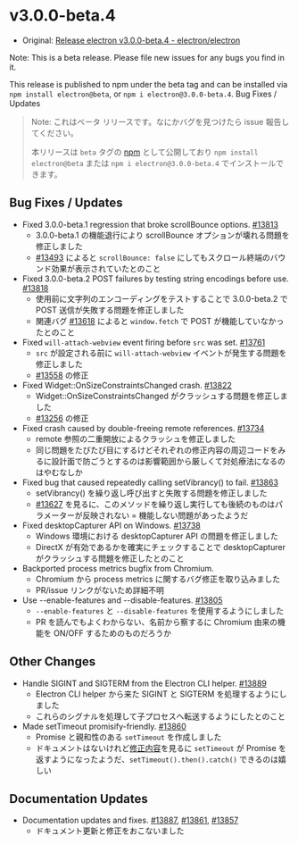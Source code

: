 # v3.0.0-beta.4

* Original: [Release electron v3.0.0-beta.4 - electron/electron](https://github.com/electron/electron/releases/tag/v3.0.0-beta.4)

Note: This is a beta release. Please file new issues for any bugs you find in it.

This release is published to npm under the beta tag and can be installed via `npm install electron@beta`, or `npm i electron@3.0.0-beta.4`.
Bug Fixes / Updates

> Note: これはベータ リリースです。なにかバグを見つけたら issue 報告してください。
>
> 本リリースは `beta` タグの [npm](https://www.npmjs.com/package/electron) として公開しており `npm install electron@beta` または `npm i electron@3.0.0-beta.4` でインストールできます。

## Bug Fixes / Updates

* Fixed 3.0.0-beta.1 regression that broke scrollBounce options. [#13813](https://github.com/electron/electron/pull/13813)
  * 3.0.0-beta.1 の機能退行により scrollBounce オプションが壊れる問題を修正しました
  * [#13493](https://github.com/electron/electron/issues/13493) によると `scrollBounce: false` にしてもスクロール終端のバウンド効果が表示されていたとのこと
* Fixed 3.0.0-beta.2 POST failures by testing string encodings before use. [#13818](https://github.com/electron/electron/pull/13818)
  * 使用前に文字列のエンコーディングをテストすることで 3.0.0-beta.2 で POST 送信が失敗する問題を修正しました
  * 関連バグ [#13618](https://github.com/electron/electron/issues/13618) によると `window.fetch` で POST が機能していなかったとのこと
* Fixed `will-attach-webview` event firing before `src` was set. [#13761](https://github.com/electron/electron/pull/13761)
  * `src` が設定される前に `will-attach-webview` イベントが発生する問題を修正しました
  * [#13558](https://github.com/electron/electron/issues/13558) の修正
* Fixed Widget::OnSizeConstraintsChanged crash. [#13822](https://github.com/electron/electron/pull/13822)
  * Widget::OnSizeConstraintsChanged がクラッシュする問題を修正しました
  * [#13256](https://github.com/electron/electron/issues/13256) の修正
* Fixed crash caused by double-freeing remote references. [#13734](https://github.com/electron/electron/pull/13734)
  * remote 参照の二重開放によるクラッシュを修正しました
  * 同じ問題をたびたび目にするけどそれぞれの修正内容の周辺コードをみるに設計面で防ごうとするのは影響範囲から厳しくて対処療法になるのはやむなしか
* Fixed bug that caused repeatedly calling setVibrancy() to fail. [#13863](https://github.com/electron/electron/pull/13863)
  * setVibrancy() を繰り返し呼び出すと失敗する問題を修正しました
  * [#13627](https://github.com/electron/electron/pull/13627) を見るに、このメソッドを繰り返し実行しても後続のものはパラメーターが反映されない = 機能しない問題があったようだ
* Fixed desktopCapturer API on Windows. [#13738](https://github.com/electron/electron/pull/13738)
  * Windows 環境における desktopCapturer API の問題を修正しました
  * DirectX が有効であるかを確実にチェックすることで desktopCapturer がクラッシュする問題を修正したとのこと
* Backported process metrics bugfix from Chromium.
  * Chromium から process metrics に関するバグ修正を取り込みました
  * PR/issue リンクがないため詳細不明
* Use --enable-features and --disable-features. [#13805](https://github.com/electron/electron/pull/13805)
  * `--enable-features` と `--disable-features` を使用するようにしました
  * PR を読んでもよくわからない、名前から察するに Chromium 由来の機能を ON/OFF するためのものだろうか

## Other Changes

* Handle SIGINT and SIGTERM from the Electron CLI helper. [#13889](https://github.com/electron/electron/pull/13889)
  * Electron CLI helper から来た SIGINT と SIGTERM を処理するようにしました
  * これらのシグナルを処理して子プロセスへ転送するようにしたとのこと
* Made setTimeout promisify-friendly. [#13860](https://github.com/electron/electron/pull/13860)
  * Promise と親和性のある `setTimeout` を作成しました
  * ドキュメントはないけれど[修正内容](https://github.com/electron/electron/pull/13860/files)を見るに `setTimeout` が Promise を返すようになったようだ、`setTimeout().then().catch()` できるのは嬉しい

## Documentation Updates

* Documentation updates and fixes. [#13887](https://github.com/electron/electron/pull/13887), [#13861](https://github.com/electron/electron/pull/13861), [#13857](https://github.com/electron/electron/pull/13857)
  * ドキュメント更新と修正をおこないました
